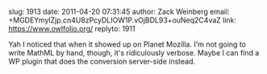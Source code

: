 slug:    1913
date:    2011-04-20 07:31:45
author:  Zack Weinberg
email:   +MGDEYmylZjp.cn4U8zPcyDLIOW1P.vOjBDL93+ouNeq2C4vaZ
link:     https://www.owlfolio.org/
replyto: 1911

Yah I noticed that when it showed up on Planet Mozilla.  I'm not going
to write MathML by hand, though, it's ridiculously verbose.  Maybe I
can find a WP plugin that does the conversion server-side instead.
